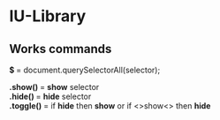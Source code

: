 # IU-Library


<h2>Works commands</h2>

  <b>$ </b>= document.querySelectorAll(selector);<br>
  
  <b> .show() </b>=  <b>show</b> selector <br>
  <b> .hide() </b>= <b>hide</b> selector <br>
  <b> .toggle() </b>= if <b>hide</b> then <b>show</b> or if <>show<> then <b>hide</b><br>
  
